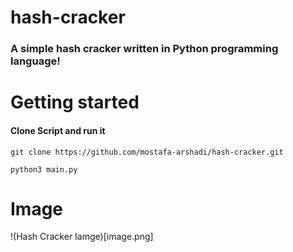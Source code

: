 # hash-cracker
### A simple hash cracker written in Python programming language!

# Getting started
#### Clone Script and run it
 ```
 git clone https://github.com/mostafa-arshadi/hash-cracker.git
 
 python3 main.py
```
# Image
!(Hash Cracker Iamge)[image.png]


